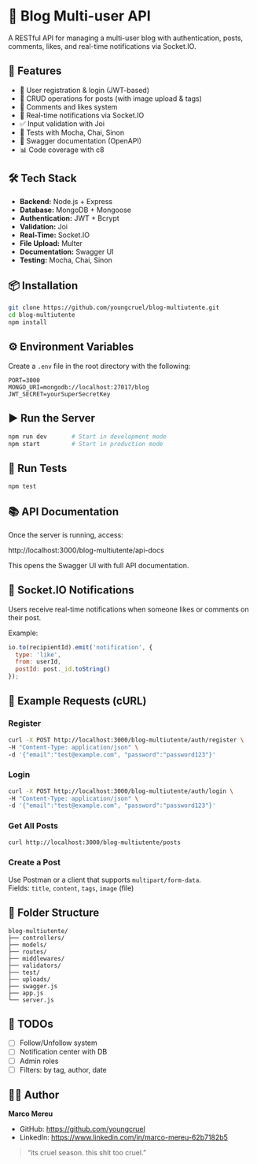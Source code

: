 # 📝 Blog Multi-user API

A RESTful API for managing a multi-user blog with authentication, posts, comments, likes, and real-time notifications via Socket.IO.

## 🚀 Features

- 🔐 User registration & login (JWT-based)
- 📄 CRUD operations for posts (with image upload & tags)
- 💬 Comments and likes system
- 📢 Real-time notifications via Socket.IO
- ✅ Input validation with Joi
- 🧪 Tests with Mocha, Chai, Sinon
- 🧼 Swagger documentation (OpenAPI)
- 📊 Code coverage with c8

## 🛠️ Tech Stack

- **Backend:** Node.js + Express  
- **Database:** MongoDB + Mongoose  
- **Authentication:** JWT + Bcrypt  
- **Validation:** Joi  
- **Real-Time:** Socket.IO  
- **File Upload:** Multer  
- **Documentation:** Swagger UI  
- **Testing:** Mocha, Chai, Sinon  

## 📦 Installation

```bash
git clone https://github.com/youngcruel/blog-multiutente.git
cd blog-multiutente
npm install
```

## ⚙️ Environment Variables

Create a `.env` file in the root directory with the following:

```
PORT=3000
MONGO_URI=mongodb://localhost:27017/blog
JWT_SECRET=yourSuperSecretKey
```

## ▶️ Run the Server

```bash
npm run dev       # Start in development mode
npm start         # Start in production mode
```

## 🧪 Run Tests

```bash
npm test
```

## 📚 API Documentation

Once the server is running, access:

http://localhost:3000/blog-multiutente/api-docs

This opens the Swagger UI with full API documentation.

## 🔔 Socket.IO Notifications

Users receive real-time notifications when someone likes or comments on their post.

Example:

```js
io.to(recipientId).emit('notification', {
  type: 'like',
  from: userId,
  postId: post._id.toString()
});
```

## 🧾 Example Requests (cURL)

### Register

```bash
curl -X POST http://localhost:3000/blog-multiutente/auth/register \
-H "Content-Type: application/json" \
-d '{"email":"test@example.com", "password":"password123"}'
```

### Login

```bash
curl -X POST http://localhost:3000/blog-multiutente/auth/login \
-H "Content-Type: application/json" \
-d '{"email":"test@example.com", "password":"password123"}'
```

### Get All Posts

```bash
curl http://localhost:3000/blog-multiutente/posts
```

### Create a Post

Use Postman or a client that supports `multipart/form-data`.  
Fields: `title`, `content`, `tags`, `image` (file)

## 📁 Folder Structure

```
blog-multiutente/
├── controllers/
├── models/
├── routes/
├── middlewares/
├── validators/
├── test/
├── uploads/
├── swagger.js
├── app.js
└── server.js
```

## 🧠 TODOs

- [ ] Follow/Unfollow system  
- [ ] Notification center with DB  
- [ ] Admin roles  
- [ ] Filters: by tag, author, date  

## 👨‍💻 Author

**Marco Mereu**

- GitHub: https://github.com/youngcruel  
- LinkedIn: https://www.linkedin.com/in/marco-mereu-62b7182b5  

> “its cruel season. this shit too cruel.”
